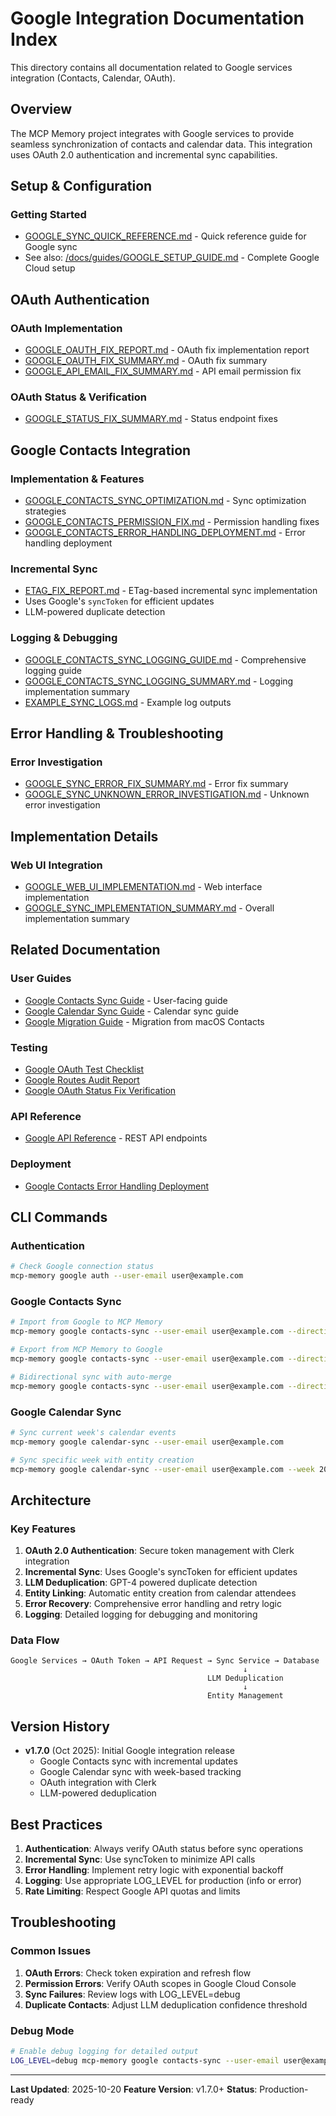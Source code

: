 # Google Integration Documentation Index

This directory contains all documentation related to Google services integration (Contacts, Calendar, OAuth).

## Overview

The MCP Memory project integrates with Google services to provide seamless synchronization of contacts and calendar data. This integration uses OAuth 2.0 authentication and incremental sync capabilities.

## Setup & Configuration

### Getting Started
- [GOOGLE_SYNC_QUICK_REFERENCE.md](./GOOGLE_SYNC_QUICK_REFERENCE.md) - Quick reference guide for Google sync
- See also: [/docs/guides/GOOGLE_SETUP_GUIDE.md](../../guides/GOOGLE_SETUP_GUIDE.md) - Complete Google Cloud setup

## OAuth Authentication

### OAuth Implementation
- [GOOGLE_OAUTH_FIX_REPORT.md](./GOOGLE_OAUTH_FIX_REPORT.md) - OAuth fix implementation report
- [GOOGLE_OAUTH_FIX_SUMMARY.md](./GOOGLE_OAUTH_FIX_SUMMARY.md) - OAuth fix summary
- [GOOGLE_API_EMAIL_FIX_SUMMARY.md](./GOOGLE_API_EMAIL_FIX_SUMMARY.md) - API email permission fix

### OAuth Status & Verification
- [GOOGLE_STATUS_FIX_SUMMARY.md](./GOOGLE_STATUS_FIX_SUMMARY.md) - Status endpoint fixes

## Google Contacts Integration

### Implementation & Features
- [GOOGLE_CONTACTS_SYNC_OPTIMIZATION.md](./GOOGLE_CONTACTS_SYNC_OPTIMIZATION.md) - Sync optimization strategies
- [GOOGLE_CONTACTS_PERMISSION_FIX.md](./GOOGLE_CONTACTS_PERMISSION_FIX.md) - Permission handling fixes
- [GOOGLE_CONTACTS_ERROR_HANDLING_DEPLOYMENT.md](../../deployment/GOOGLE_CONTACTS_ERROR_HANDLING_DEPLOYMENT.md) - Error handling deployment

### Incremental Sync
- [ETAG_FIX_REPORT.md](./ETAG_FIX_REPORT.md) - ETag-based incremental sync implementation
- Uses Google's `syncToken` for efficient updates
- LLM-powered duplicate detection

### Logging & Debugging
- [GOOGLE_CONTACTS_SYNC_LOGGING_GUIDE.md](./GOOGLE_CONTACTS_SYNC_LOGGING_GUIDE.md) - Comprehensive logging guide
- [GOOGLE_CONTACTS_SYNC_LOGGING_SUMMARY.md](./GOOGLE_CONTACTS_SYNC_LOGGING_SUMMARY.md) - Logging implementation summary
- [EXAMPLE_SYNC_LOGS.md](./EXAMPLE_SYNC_LOGS.md) - Example log outputs

## Error Handling & Troubleshooting

### Error Investigation
- [GOOGLE_SYNC_ERROR_FIX_SUMMARY.md](./GOOGLE_SYNC_ERROR_FIX_SUMMARY.md) - Error fix summary
- [GOOGLE_SYNC_UNKNOWN_ERROR_INVESTIGATION.md](./GOOGLE_SYNC_UNKNOWN_ERROR_INVESTIGATION.md) - Unknown error investigation

## Implementation Details

### Web UI Integration
- [GOOGLE_WEB_UI_IMPLEMENTATION.md](./GOOGLE_WEB_UI_IMPLEMENTATION.md) - Web interface implementation
- [GOOGLE_SYNC_IMPLEMENTATION_SUMMARY.md](./GOOGLE_SYNC_IMPLEMENTATION_SUMMARY.md) - Overall implementation summary

## Related Documentation

### User Guides
- [Google Contacts Sync Guide](../../guides/GOOGLE_CONTACTS_SYNC_GUIDE.md) - User-facing guide
- [Google Calendar Sync Guide](../../guides/GOOGLE_CALENDAR_SYNC_GUIDE.md) - Calendar sync guide
- [Google Migration Guide](../../guides/GOOGLE_MIGRATION_GUIDE.md) - Migration from macOS Contacts

### Testing
- [Google OAuth Test Checklist](../../testing/GOOGLE_OAUTH_TEST_CHECKLIST.md)
- [Google Routes Audit Report](../../testing/GOOGLE_ROUTES_AUDIT_REPORT.md)
- [Google OAuth Status Fix Verification](../../testing/GOOGLE_OAUTH_STATUS_FIX_VERIFICATION.md)

### API Reference
- [Google API Reference](../../api/GOOGLE_API_REFERENCE.md) - REST API endpoints

### Deployment
- [Google Contacts Error Handling Deployment](../../deployment/GOOGLE_CONTACTS_ERROR_HANDLING_DEPLOYMENT.md)

## CLI Commands

### Authentication
```bash
# Check Google connection status
mcp-memory google auth --user-email user@example.com
```

### Google Contacts Sync
```bash
# Import from Google to MCP Memory
mcp-memory google contacts-sync --user-email user@example.com --direction import

# Export from MCP Memory to Google
mcp-memory google contacts-sync --user-email user@example.com --direction export

# Bidirectional sync with auto-merge
mcp-memory google contacts-sync --user-email user@example.com --direction both --auto-merge
```

### Google Calendar Sync
```bash
# Sync current week's calendar events
mcp-memory google calendar-sync --user-email user@example.com

# Sync specific week with entity creation
mcp-memory google calendar-sync --user-email user@example.com --week 2025-41 --create-entities
```

## Architecture

### Key Features
1. **OAuth 2.0 Authentication**: Secure token management with Clerk integration
2. **Incremental Sync**: Uses Google's syncToken for efficient updates
3. **LLM Deduplication**: GPT-4 powered duplicate detection
4. **Entity Linking**: Automatic entity creation from calendar attendees
5. **Error Recovery**: Comprehensive error handling and retry logic
6. **Logging**: Detailed logging for debugging and monitoring

### Data Flow
```
Google Services → OAuth Token → API Request → Sync Service → Database
                                                    ↓
                                            LLM Deduplication
                                                    ↓
                                            Entity Management
```

## Version History

- **v1.7.0** (Oct 2025): Initial Google integration release
  - Google Contacts sync with incremental updates
  - Google Calendar sync with week-based tracking
  - OAuth integration with Clerk
  - LLM-powered deduplication

## Best Practices

1. **Authentication**: Always verify OAuth status before sync operations
2. **Incremental Sync**: Use syncToken to minimize API calls
3. **Error Handling**: Implement retry logic with exponential backoff
4. **Logging**: Use appropriate LOG_LEVEL for production (info or error)
5. **Rate Limiting**: Respect Google API quotas and limits

## Troubleshooting

### Common Issues
1. **OAuth Errors**: Check token expiration and refresh flow
2. **Permission Errors**: Verify OAuth scopes in Google Cloud Console
3. **Sync Failures**: Review logs with LOG_LEVEL=debug
4. **Duplicate Contacts**: Adjust LLM deduplication confidence threshold

### Debug Mode
```bash
# Enable debug logging for detailed output
LOG_LEVEL=debug mcp-memory google contacts-sync --user-email user@example.com
```

---

**Last Updated**: 2025-10-20
**Feature Version**: v1.7.0+
**Status**: Production-ready
